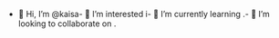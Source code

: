 - 👋 Hi, I’m @kaisa- 👀 I’m interested i- 🌱 I’m currently learning .- 💞️ I’m looking to collaborate on .
<!---
kaisar0/kaisar0 is a ✨ special ✨ repository because its `README.md` (this file) appears on your GitHub profile.
You can click the Preview link to take a look at your changes.
--->
